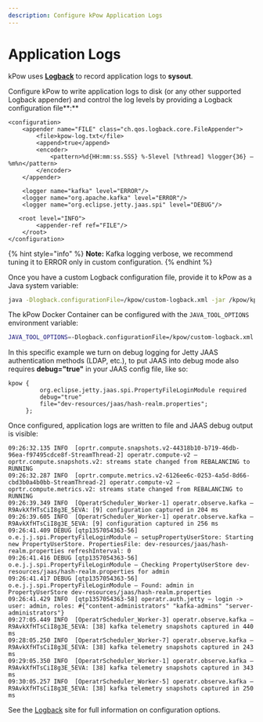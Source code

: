 ```yaml
---
description: Configure kPow Application Logs
---
```


# Application Logs

kPow uses [**Logback**](http://logback.qos.ch/) to record application logs to **sysout**.

Configure kPow to write application logs to disk \(or any other supported Logback appender\) and control the log levels by providing a Logback configuration file**:**

```markup
<configuration>
    <appender name="FILE" class="ch.qos.logback.core.FileAppender">
        <file>kpow-log.txt</file>
        <append>true</append>
        <encoder>
            <pattern>%d{HH:mm:ss.SSS} %-5level [%thread] %logger{36} – %m%n</pattern>
        </encoder>
    </appender>
    
    <logger name="kafka" level="ERROR"/>
    <logger name="org.apache.kafka" level="ERROR"/>
    <logger name="org.eclipse.jetty.jaas.spi" level="DEBUG"/> 
 
   <root level="INFO">
        <appender-ref ref="FILE"/>
    </root>
</configuration>
```

{% hint style="info" %}
**Note:** Kafka logging verbose, we recommend tuning it to ERROR only in custom configuration.
{% endhint %}

Once you have a custom Logback configuration file, provide it to kPow as a Java system variable:

```bash
java -Dlogback.configurationFile=/kpow/custom-logback.xml -jar /kpow/kpow-latest.jar
```

The kPow Docker Container can be configured with the `JAVA_TOOL_OPTIONS` environment variable:

```bash
JAVA_TOOL_OPTIONS=-Dlogback.configurationFile=/kpow/custom-logback.xml
```

In this specific example we turn on debug logging for Jetty JAAS authentication methods \(LDAP, etc.\), to put JAAS into debug mode also requires **debug="true"** in your JAAS config file, like so:

```text
kpow {
         org.eclipse.jetty.jaas.spi.PropertyFileLoginModule required
         debug="true"
         file="dev-resources/jaas/hash-realm.properties";
     };
```

Once configured, application logs are written to file and JAAS debug output is visible:

```text
09:26:32.135 INFO  [oprtr.compute.snapshots.v2-44318b10-b719-46db-96ea-f97495cdce8f-StreamThread-2] operatr.compute-v2 – oprtr.compute.snapshots.v2: streams state changed from REBALANCING to RUNNING
09:26:32.287 INFO  [oprtr.compute.metrics.v2-6126ee6c-0253-4a5d-8d66-cbd3b0a4b0bb-StreamThread-2] operatr.compute-v2 – oprtr.compute.metrics.v2: streams state changed from REBALANCING to RUNNING
09:26:39.349 INFO  [OperatrScheduler_Worker-1] operatr.observe.kafka – R9AvkXfHTsCiI8g3E_5EVA: [9] configuration captured in 204 ms
09:26:39.605 INFO  [OperatrScheduler_Worker-1] operatr.observe.kafka – R9AvkXfHTsCiI8g3E_5EVA: [9] configuration captured in 256 ms
09:26:41.409 DEBUG [qtp1357054363-56] o.e.j.j.spi.PropertyFileLoginModule – setupPropertyUserStore: Starting new PropertyUserStore. PropertiesFile: dev-resources/jaas/hash-realm.properties refreshInterval: 0
09:26:41.416 DEBUG [qtp1357054363-56] o.e.j.j.spi.PropertyFileLoginModule – Checking PropertyUserStore dev-resources/jaas/hash-realm.properties for admin
09:26:41.417 DEBUG [qtp1357054363-56] o.e.j.j.spi.PropertyFileLoginModule – Found: admin in PropertyUserStore dev-resources/jaas/hash-realm.properties
09:26:41.429 INFO  [qtp1357054363-58] operatr.auth.jetty – login -> user: admin, roles: #{"content-administrators" "kafka-admins" "server-administrators"}
09:27:05.449 INFO  [OperatrScheduler_Worker-3] operatr.observe.kafka – R9AvkXfHTsCiI8g3E_5EVA: [38] kafka telemetry snapshots captured in 440 ms
09:28:05.250 INFO  [OperatrScheduler_Worker-7] operatr.observe.kafka – R9AvkXfHTsCiI8g3E_5EVA: [38] kafka telemetry snapshots captured in 243 ms
09:29:05.350 INFO  [OperatrScheduler_Worker-1] operatr.observe.kafka – R9AvkXfHTsCiI8g3E_5EVA: [38] kafka telemetry snapshots captured in 343 ms
09:30:05.257 INFO  [OperatrScheduler_Worker-5] operatr.observe.kafka – R9AvkXfHTsCiI8g3E_5EVA: [38] kafka telemetry snapshots captured in 250 ms
```

See the [Logback](http://logback.qos.ch/) site for full information on configuration options.

